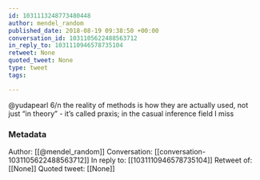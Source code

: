 ```yaml
---
id: 1031113248773480448
author: mendel_random
published_date: 2018-08-19 09:38:50 +00:00
conversation_id: 1031105622488563712
in_reply_to: 1031110946578735104
retweet: None
quoted_tweet: None
type: tweet
tags:

---
```


@yudapearl 6/n the reality of methods is how they are actually used, not just “in theory” - it’s called praxis; in the casual inference field I miss

### Metadata

Author: [[@mendel_random]]
Conversation: [[conversation-1031105622488563712]]
In reply to: [[1031110946578735104]]
Retweet of: [[None]]
Quoted tweet: [[None]]
